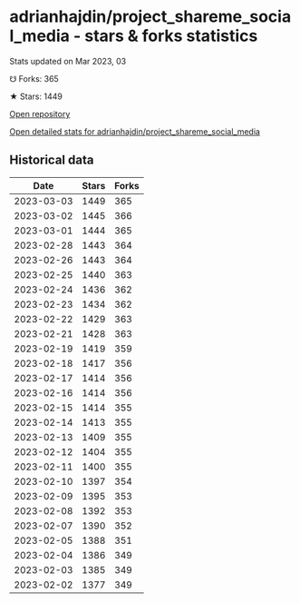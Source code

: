 # adrianhajdin/project_shareme_social_media - stars & forks statistics

Stats updated on Mar 2023, 03

☋ Forks: 365

★ Stars: 1449

[Open repository](https://github.com/adrianhajdin/project_shareme_social_media)

[Open detailed stats for adrianhajdin/project_shareme_social_media](https://reviewgithub.com/rep/adrianhajdin/project_shareme_social_media)

## Historical data
| Date | Stars | Forks |
|------|-------|-------|
| 2023-03-03 | 1449 | 365 | 
| 2023-03-02 | 1445 | 366 | 
| 2023-03-01 | 1444 | 365 | 
| 2023-02-28 | 1443 | 364 | 
| 2023-02-26 | 1443 | 364 | 
| 2023-02-25 | 1440 | 363 | 
| 2023-02-24 | 1436 | 362 | 
| 2023-02-23 | 1434 | 362 | 
| 2023-02-22 | 1429 | 363 | 
| 2023-02-21 | 1428 | 363 | 
| 2023-02-19 | 1419 | 359 | 
| 2023-02-18 | 1417 | 356 | 
| 2023-02-17 | 1414 | 356 | 
| 2023-02-16 | 1414 | 356 | 
| 2023-02-15 | 1414 | 355 | 
| 2023-02-14 | 1413 | 355 | 
| 2023-02-13 | 1409 | 355 | 
| 2023-02-12 | 1404 | 355 | 
| 2023-02-11 | 1400 | 355 | 
| 2023-02-10 | 1397 | 354 | 
| 2023-02-09 | 1395 | 353 | 
| 2023-02-08 | 1392 | 353 | 
| 2023-02-07 | 1390 | 352 | 
| 2023-02-05 | 1388 | 351 | 
| 2023-02-04 | 1386 | 349 | 
| 2023-02-03 | 1385 | 349 | 
| 2023-02-02 | 1377 | 349 | 

